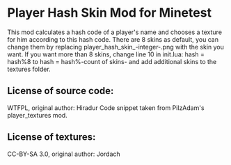 Player Hash Skin Mod for Minetest
====================================

This mod calculates a hash code of a player's name and chooses a texture for him according to this hash code.
There are 8 skins as default, you can change them by replacing player_hash_skin_-integer-.png with the skin you want.
If you want more than 8 skins, change line 10 in init.lua:
hash = hash%8 to hash = hash%-count of skins-
and add additional skins to the textures folder.


License of source code:
-----------------------
WTFPL, original author: Hiradur
Code snippet taken from PilzAdam's player_textures mod.

License of textures:
--------------------------------
CC-BY-SA 3.0, original author: Jordach
